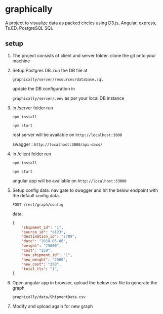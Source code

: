 
# graphically
A project to visualize data as packed circles using D3.js, Angular, express, Ts.ED, PostgreSQL SQL

## setup

 1. The project consists of client and server folder. clone the git onto
    your machine
    
2. Setup Postgres DB. run the DB file at 

	`graphically/server/resources/database.sql`

	update the DB configuration in 

	`graphically/server/.env` as per your local DB instance

3. In /server folder run

	`npm install`
 
	`npm start`
	 
	rest server will be available on `http://localhost:3000`
   
	swagger : `http://localhost:3000/api-docs/`
   
4. In /client folder run 

	`npm install`

	`npm start`

	angular app will be available on `http://localhost:33000`

5. Setup config data. navigate to swagger and hit the below endpoint with the default config data.

	`POST /rest/graph/config`

	data:

	```json
	{
		"shipment_id": "1",
		"source_id": "a123",
		"destination_id": "z789",
		"date": "2018-05-06",
		"weight": "25000",
		"cost": "250",
		"new_shipment_id": "1",
		"new_weight": "2500",
		"new_cost": "250",
		"total_tls": "1",
	}
	```
 
 6. Open angular app in browser, upload the below csv file to generate the graph 
 
	`graphically/data/ShipmentData.csv`

7. Modify and upload again for new graph
